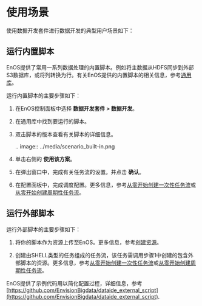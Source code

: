 # 使用场景

使用数据开发套件进行数据开发的典型用户场景如下：

## 运行内置脚本<builtinscript>

EnOS提供了常用一系列数据处理的内置脚本。例如将主数据从HDFS同步到外部S3数据库，或将列转换为行。有关EnOS提供的内置脚本的相关信息，参考[通用库](/docs/offline-data/zh_CN/2.0.8/common_library.html)。

运行内置脚本的主要步骤如下：

1. 在EnOS控制面板中选择 **数据开发套件 > 数据开发**。

2. 在通用库中找到要运行的脚本。

3. 双击脚本的版本查看有关脚本的详细信息。

   .. image:: ../media/scenario_built-in.png

4. 单击右侧的 **使用该方案**。

5. 在弹出窗口中，完成有关任务流的设置。并点击 **确认**。

6. 在配置面板中，完成调度配置。更多信息，参考[从零开始创建一次性任务流](creating_workflow_onetime)或[从零开始创建周期性任务流](creating_workflow_periodic)。

## 运行外部脚本<externalscript>

运行外部脚本的主要步骤如下：

1. 将你的脚本作为资源上传至EnOS。更多信息，参考[创建资源](creating_resource)。

2. 创建由SHELL类型的任务组成的任务流，该任务需调用步骤1中创建的包含外部脚本的资源。更多信息，参考[从零开始创建一次性任务流](creating_workflow_onetime)或[从零开始创建周期性任务流](creating_workflow_periodic)。

EnOS提供了示例代码用以简化配置过程，详细信息，参考[https://github.com/EnvisionBigdata/dataide_external_script](https://github.com/EnvisionBigdata/dataide_external_script).
